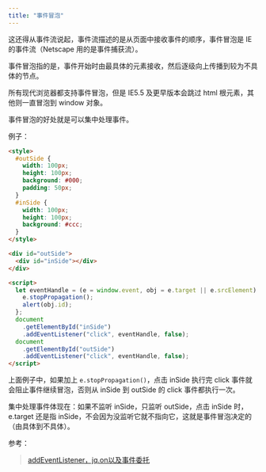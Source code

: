 ```yaml
---
title: "事件冒泡"
---
```


这还得从事件流说起，事件流描述的是从页面中接收事件的顺序，事件冒泡是 IE 的事件流（Netscape 用的是事件捕获流）。

事件冒泡指的是，事件开始时由最具体的元素接收，然后逐级向上传播到较为不具体的节点。

所有现代浏览器都支持事件冒泡，但是 IE5.5 及更早版本会跳过 html 根元素，其他则一直冒泡到 window 对象。

事件冒泡的好处就是可以集中处理事件。

例子：

```html
<style>
  #outSide {
    width: 100px;
    height: 100px;
    background: #000;
    padding: 50px;
  }
  #inSide {
    width: 100px;
    height: 100px;
    background: #ccc;
  }
</style>

<div id="outSide">
  <div id="inSide"></div>
</div>

<script>
  let eventHandle = (e = window.event, obj = e.target || e.srcElement) => {
    e.stopPropagation();
    alert(obj.id);
  };
  document
    .getElementById("inSide")
    .addEventListener("click", eventHandle, false);
  document
    .getElementById("outSide")
    .addEventListener("click", eventHandle, false);
</script>
```

上面例子中，如果加上 `e.stopPropagation()`，点击 inSide 执行完 click 事件就会阻止事件继续冒泡，否则从 inSide 到 outSide 的 click 事件都执行一次。

集中处理事件体现在：如果不监听 inSide，只监听 outSide，点击 inSide 时，e.target 还是指 inSide，不会因为没监听它就不指向它，这就是事件冒泡决定的（由具体到不具体）。

参考：
> [addEventListener，jq.on以及事件委托](https://blog.csdn.net/xixi880928/article/details/69230076)
